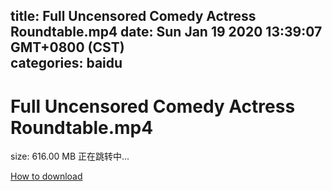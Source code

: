 
title: Full Uncensored Comedy Actress Roundtable.mp4
date: Sun Jan 19 2020 13:39:07 GMT+0800 (CST)    
categories: baidu
---

# Full Uncensored Comedy Actress Roundtable.mp4
size: 616.00 MB
 正在跳转中...
 

[How to download](https://bpcam.bemobtrk.com/go/2ceec3aa-1ca2-46d6-b9ff-aaa5c184517c?jno=2794)